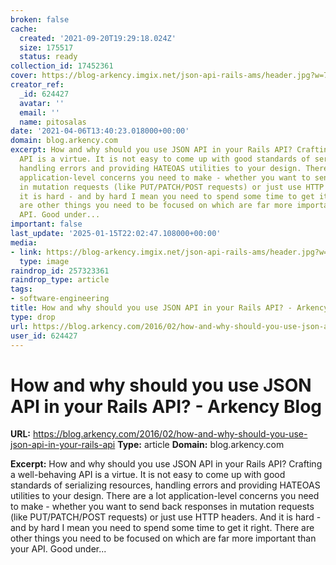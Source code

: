 ```yaml
---
broken: false
cache:
  created: '2021-09-20T19:29:18.024Z'
  size: 175517
  status: ready
collection_id: 17452361
cover: https://blog-arkency.imgix.net/json-api-rails-ams/header.jpg?w=768&h=758&fit=max
creator_ref:
  _id: 624427
  avatar: ''
  email: ''
  name: pitosalas
date: '2021-04-06T13:40:23.018000+00:00'
domain: blog.arkency.com
excerpt: How and why should you use JSON API in your Rails API? Crafting a well-behaving
  API is a virtue. It is not easy to come up with good standards of serializing resources,
  handling errors and providing HATEOAS utilities to your design. There are a lot
  application-level concerns you need to make - whether you want to send back responses
  in mutation requests (like PUT/PATCH/POST requests) or just use HTTP headers. And
  it is hard - and by hard I mean you need to spend some time to get it right. There
  are other things you need to be focused on which are far more important than your
  API. Good under...
important: false
last_update: '2025-01-15T22:02:47.108000+00:00'
media:
- link: https://blog-arkency.imgix.net/json-api-rails-ams/header.jpg?w=768&h=758&fit=max
  type: image
raindrop_id: 257323361
raindrop_type: article
tags:
- software-engineering
title: How and why should you use JSON API in your Rails API? - Arkency Blog
type: drop
url: https://blog.arkency.com/2016/02/how-and-why-should-you-use-json-api-in-your-rails-api
user_id: 624427
---
```


# How and why should you use JSON API in your Rails API? - Arkency Blog

**URL:** https://blog.arkency.com/2016/02/how-and-why-should-you-use-json-api-in-your-rails-api
**Type:** article
**Domain:** blog.arkency.com

**Excerpt:** How and why should you use JSON API in your Rails API? Crafting a well-behaving API is a virtue. It is not easy to come up with good standards of serializing resources, handling errors and providing HATEOAS utilities to your design. There are a lot application-level concerns you need to make - whether you want to send back responses in mutation requests (like PUT/PATCH/POST requests) or just use HTTP headers. And it is hard - and by hard I mean you need to spend some time to get it right. There are other things you need to be focused on which are far more important than your API. Good under...
